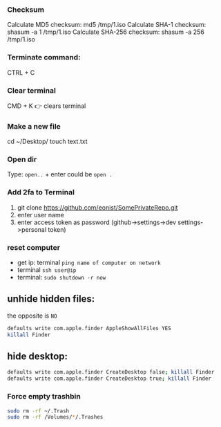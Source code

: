 ### Checksum
Calculate MD5 checksum:
md5 /tmp/1.iso
Calculate SHA-1 checksum:
shasum -a 1 /tmp/1.iso
Calculate SHA-256 checksum:
shasum -a 256 /tmp/1.iso

### Terminate command:
CTRL + C

### Clear terminal
CMD + K 👉 clears terminal

### Make a new file
cd ~/Desktop/
touch text.txt

### Open dir
Type: `open..` + enter could be `open .`

### Add 2fa to Terminal
1. git clone https://github.com/eonist/SomePrivateRepo.git
2. enter user name
3. enter access token as password (github->settings->dev settings->personal token)

### reset computer
- get ip: terminal `ping name of computer on network`
- terminal `ssh user@ip`
- terminal: `sudo shutdown -r now`

## unhide hidden files:
the opposite is ``NO``
```bash
defaults write com.apple.finder AppleShowAllFiles YES
killall Finder
```

## hide desktop:

```bash
defaults write com.apple.finder CreateDesktop false; killall Finder
defaults write com.apple.finder CreateDesktop true; killall Finder
```

### Force empty trashbin

```bash
sudo rm -rf ~/.Trash
sudo rm -rf /Volumes/*/.Trashes
```

